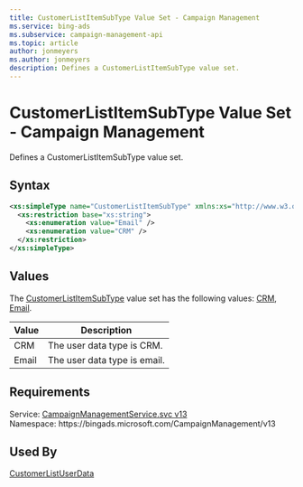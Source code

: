 ```yaml
---
title: CustomerListItemSubType Value Set - Campaign Management
ms.service: bing-ads
ms.subservice: campaign-management-api
ms.topic: article
author: jonmeyers
ms.author: jonmeyers
description: Defines a CustomerListItemSubType value set.
---
```

# CustomerListItemSubType Value Set - Campaign Management
Defines a CustomerListItemSubType value set.

## Syntax
```xml
<xs:simpleType name="CustomerListItemSubType" xmlns:xs="http://www.w3.org/2001/XMLSchema">
  <xs:restriction base="xs:string">
    <xs:enumeration value="Email" />
    <xs:enumeration value="CRM" />
  </xs:restriction>
</xs:simpleType>
```

## <a name="values"></a>Values

The [CustomerListItemSubType](customerlistitemsubtype.md) value set has the following values: [CRM](#crm), [Email](#email).

|Value|Description|
|-----------|---------------|
|<a name="crm"></a>CRM|The user data type is CRM.|
|<a name="email"></a>Email|The user data type is email.|

## Requirements
Service: [CampaignManagementService.svc v13](https://campaign.api.bingads.microsoft.com/Api/Advertiser/CampaignManagement/v13/CampaignManagementService.svc)  
Namespace: https\://bingads.microsoft.com/CampaignManagement/v13  

## Used By
[CustomerListUserData](customerlistuserdata.md)  
